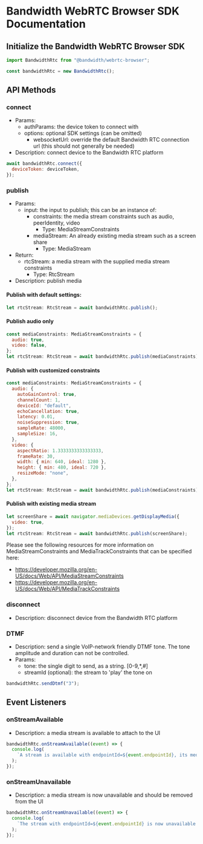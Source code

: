 # Bandwidth WebRTC Browser SDK Documentation

## Initialize the Bandwidth WebRTC Browser SDK

```javascript
import BandwidthRtc from "@bandwidth/webrtc-browser";

const bandwidthRtc = new BandwidthRtc();
```

## API Methods

### connect

- Params:
  - authParams: the device token to connect with
  - options: optional SDK settings (can be omitted)
    - websocketUrl: override the default Bandwidth RTC connection url (this should not generally be needed)
- Description: connect device to the Bandwidth RTC platform

```javascript
await bandwidthRtc.connect({
  deviceToken: deviceToken,
});
```

### publish

- Params:
  - input: the input to publish; this can be an instance of:
    - constraints: the media stream constraints such as audio, peerIdentity, video
      - Type: MediaStreamConstraints
    - mediaStream: An already existing media stream such as a screen share
      - Type: MediaStream
- Return:
  - rtcStream: a media stream with the supplied media stream constraints
    - Type: RtcStream
- Description: publish media

#### Publish with default settings:

```javascript
let rtcStream: RtcStream = await bandwidthRtc.publish();
```

#### Publish audio only

```javascript
const mediaConstraints: MediaStreamConstraints = {
  audio: true,
  video: false,
};
let rtcStream: RtcStream = await bandwidthRtc.publish(mediaConstraints);
```

#### Publish with customized constraints

```javascript
const mediaConstraints: MediaStreamConstraints = {
  audio: {
    autoGainControl: true,
    channelCount: 1,
    deviceId: "default",
    echoCancellation: true,
    latency: 0.01,
    noiseSuppression: true,
    sampleRate: 48000,
    sampleSize: 16,
  },
  video: {
    aspectRatio: 1.3333333333333333,
    frameRate: 30,
    width: { min: 640, ideal: 1280 },
    height: { min: 480, ideal: 720 },
    resizeMode: "none",
  },
};
let rtcStream: RtcStream = await bandwidthRtc.publish(mediaConstraints);
```

#### Publish with existing media stream

```javascript
let screenShare = await navigator.mediaDevices.getDisplayMedia({
  video: true,
});
let rtcStream: RtcStream = await bandwidthRtc.publish(screenShare);
```

Please see the following resources for more information on MediaStreamConstraints and MediaTrackConstraints that can be specified here:

- https://developer.mozilla.org/en-US/docs/Web/API/MediaStreamConstraints
- https://developer.mozilla.org/en-US/docs/Web/API/MediaTrackConstraints

### disconnect

- Description: disconnect device from the Bandwidth RTC platform

### DTMF

- Description: send a single VoIP-network friendly DTMF tone. The tone amplitude and duration can not be controlled.
- Params:
  - tone: the single digit to send, as a string. [0-9,*,#]
  - streamId (optional): the stream to 'play' the tone on

```javascript
bandwidthRtc.sendDtmf("3");
```

## Event Listeners

### onStreamAvailable

- Description: a media stream is available to attach to the UI

```javascript
bandwidthRtc.onStreamAvailable((event) => {
  console.log(
    `A stream is available with endpointId=${event.endpointId}, its media types are ${event.mediaTypes} and the stream itself is ${event.mediaStream}`
  );
});
```

### onStreamUnavailable

- Description: a media stream is now unavailable and should be removed from the UI

```javascript
bandwidthRtc.onStreamUnavailable((event) => {
  console.log(
    `The stream with endpointId=${event.endpointId} is now unavailable and should be removed from the UI because the media is likely to freeze imminently.`
  );
});
```
